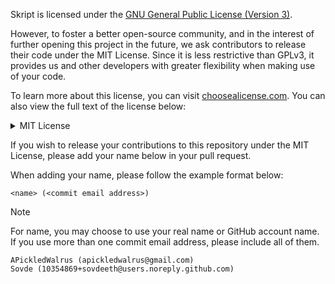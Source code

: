 Skript is licensed under the [GNU General Public License (Version 3)](LICENSE).

However, to foster a better open-source community, and in the interest of further opening this project in the future,
we ask contributors to release their code under the MIT License.
Since it is less restrictive than GPLv3, it provides us and other developers
with greater flexibility when making use of your code.

To learn more about this license, you can visit [choosealicense.com](https://choosealicense.com/licenses/mit/).
You can also view the full text of the license below:
<details>
<summary>MIT License</summary>

```text
Permission is hereby granted, free of charge, to any person obtaining a copy
of this software and associated documentation files (the "Software"), to deal
in the Software without restriction, including without limitation the rights
to use, copy, modify, merge, publish, distribute, sublicense, and/or sell
copies of the Software, and to permit persons to whom the Software is
furnished to do so, subject to the following conditions:

The above copyright notice and this permission notice shall be included in all
copies or substantial portions of the Software.

THE SOFTWARE IS PROVIDED "AS IS", WITHOUT WARRANTY OF ANY KIND, EXPRESS OR
IMPLIED, INCLUDING BUT NOT LIMITED TO THE WARRANTIES OF MERCHANTABILITY,
FITNESS FOR A PARTICULAR PURPOSE AND NONINFRINGEMENT. IN NO EVENT SHALL THE
AUTHORS OR COPYRIGHT HOLDERS BE LIABLE FOR ANY CLAIM, DAMAGES OR OTHER
LIABILITY, WHETHER IN AN ACTION OF CONTRACT, TORT OR OTHERWISE, ARISING FROM,
OUT OF OR IN CONNECTION WITH THE SOFTWARE OR THE USE OR OTHER DEALINGS IN THE
SOFTWARE.
```
</details>

If you wish to release your contributions to this repository under the MIT License,
please add your name below in your pull request.

When adding your name, please follow the example format below:

`<name> (<commit email address>)`
> [!NOTE]
> For name, you may choose to use your real name or GitHub account name. \
> If you use more than one commit email address, please include all of them.

```text
APickledWalrus (apickledwalrus@gmail.com)
Sovde (10354869+sovdeeth@users.noreply.github.com)
```
